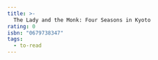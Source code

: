 ```yaml
---
title: >-
  The Lady and the Monk: Four Seasons in Kyoto
rating: 0
isbn: "0679738347"
tags:
  - to-read
---
```


